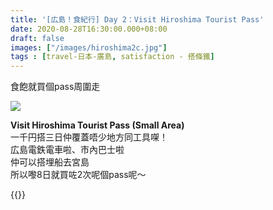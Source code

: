 ```yaml
---
title: '[広島！食紀行] Day 2：Visit Hiroshima Tourist Pass'
date: 2020-08-28T16:30:00.000+08:00
draft: false
images: ["/images/hiroshima2c.jpg"]
tags : [travel-日本-廣島, satisfaction - 搭條鐵]
---
```


食飽就買個pass周圍走   

![](/images/hiroshima2c.jpg)

**Visit Hiroshima Tourist Pass (Small Area)**  
一千円搭三日仲覆蓋唔少地方同工具㗎！   
広島電鉄電車啦、市內巴士啦  
仲可以搭埋船去宮島  
所以嚟8日就買咗2次呢個pass呢～  


{{<hiroshima>}}
